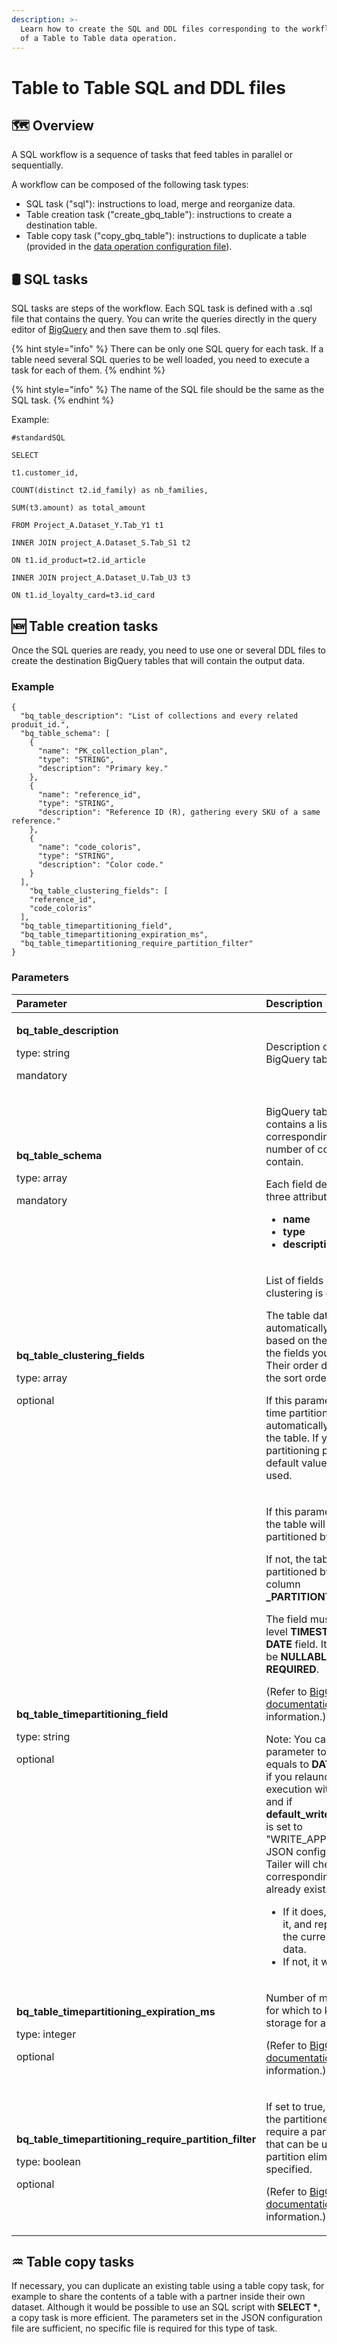 ```yaml
---
description: >-
  Learn how to create the SQL and DDL files corresponding to the workflow tasks
  of a Table to Table data operation.
---
```


# Table to Table SQL and DDL files

## 🗺️ Overview

A SQL workflow is a sequence of tasks that feed tables in parallel or sequentially.

A workflow can be composed of the following task types:

* SQL task \("sql"\): instructions to load, merge and reorganize data.
* Table creation task \("create\_gbq\_table"\): instructions to create a destination table.
* Table copy task \("copy\_gbq\_table"\): instructions to duplicate a table \(provided in the [data operation configuration file](tables-to-tables-configuration-file.md)\).

## 🛢️ SQL tasks

SQL tasks are steps of the workflow. Each SQL task is defined with a .sql file that contains the query. You can write the queries directly in the query editor of [BigQuery](https://console.cloud.google.com/bigquery) and then save them to .sql files.

{% hint style="info" %}
There can be only one SQL query for each task. If a table need several SQL queries to be well loaded, you need to execute a task for each of them.
{% endhint %}

{% hint style="info" %}
The name of the SQL file should be the same as the SQL task.
{% endhint %}

Example:

```text
#standardSQL

SELECT

t1.customer_id,

COUNT(distinct t2.id_family) as nb_families,

SUM(t3.amount) as total_amount

FROM Project_A.Dataset_Y.Tab_Y1 t1

INNER JOIN project_A.Dataset_S.Tab_S1 t2

ON t1.id_product=t2.id_article

INNER JOIN project_A.Dataset_U.Tab_U3 t3

ON t1.id_loyalty_card=t3.id_card
```

## 🆕 Table creation tasks

Once the SQL queries are ready, you need to use one or several DDL files to create the destination BigQuery tables that will contain the output data.

### Example

```text
{
  "bq_table_description": "List of collections and every related produit_id.",
  "bq_table_schema": [
    {
      "name": "PK_collection_plan",
      "type": "STRING",
      "description": "Primary key."
    },
    {
      "name": "reference_id",
      "type": "STRING",
      "description": "Reference ID (R), gathering every SKU of a same reference."
    },
    {
      "name": "code_coloris",
      "type": "STRING",
      "description": "Color code."
    }
  ],
    "bq_table_clustering_fields": [
    "reference_id",
    "code_coloris"
  ],
  "bq_table_timepartitioning_field",
  "bq_table_timepartitioning_expiration_ms",
  "bq_table_timepartitioning_require_partition_filter"
}
```

### **Parameters**

<table>
  <thead>
    <tr>
      <th style="text-align:left">Parameter</th>
      <th style="text-align:left">Description</th>
    </tr>
  </thead>
  <tbody>
    <tr>
      <td style="text-align:left">
        <p><b>bq_table_description</b>
        </p>
        <p>type: string</p>
        <p>mandatory</p>
      </td>
      <td style="text-align:left">Description of the BigQuery table.</td>
    </tr>
    <tr>
      <td style="text-align:left">
        <p><b>bq_table_schema</b>
        </p>
        <p>type: array</p>
        <p>mandatory</p>
      </td>
      <td style="text-align:left">
        <p>BigQuery table schema. It contains a list of fields corresponding to the
          number of columns it will contain.</p>
        <p>Each field described has three attributes:</p>
        <ul>
          <li><b>name</b>
          </li>
          <li><b>type</b>
          </li>
          <li><b>description</b>
          </li>
        </ul>
      </td>
    </tr>
    <tr>
      <td style="text-align:left">
        <p><b>bq_table_clustering_fields</b>
        </p>
        <p>type: array</p>
        <p>optional</p>
      </td>
      <td style="text-align:left">
        <p>List of fields used when clustering is enabled.</p>
        <p>The table data will be automatically organized based on the contents of
          the fields you specify. Their order determines the sort order of the data.</p>
        <p>If this parameter is set, time partitioning will be automatically enabled
          on the table. If you don&apos;t set partitioning parameters, default values
          will be used.</p>
      </td>
    </tr>
    <tr>
      <td style="text-align:left">
        <p><b>bq_table_timepartitioning_field</b>
        </p>
        <p>type: string</p>
        <p>optional</p>
      </td>
      <td style="text-align:left">
        <p>If this parameter is set, the table will be partitioned by this field.</p>
        <p>If not, the table will be partitioned by pseudo column <b>_PARTITIONTIME</b>.</p>
        <p>The field must be a top-level <b>TIMESTAMP</b> or <b>DATE</b> field. Its mode
          must be <b>NULLABLE</b> or <b>REQUIRED</b>.</p>
        <p>(Refer to <a href="https://googleapis.dev/python/bigquery/latest/generated/google.cloud.bigquery.table.TimePartitioning.html#google.cloud.bigquery.table.TimePartitioning">BigQuery documentation</a> for
          more information.)</p>
        <p>Note: You can set this parameter to a field that equals to <b>DATE(&apos;&apos;)</b>.
          Then, if you relaunch an execution with a partition, and if <b>default_write_disposition</b> is
          set to &quot;WRITE_APPEND&quot; in the JSON configuration file, Tailer
          will check if the corresponding partition already exists in the table:</p>
        <ul>
          <li>If it does, it will delete it, and replace it with the current execution
            data.</li>
          <li>If not, it will add them.</li>
        </ul>
      </td>
    </tr>
    <tr>
      <td style="text-align:left">
        <p><b>bq_table_timepartitioning_expiration_ms</b>
        </p>
        <p>type: integer</p>
        <p>optional</p>
      </td>
      <td style="text-align:left">
        <p>Number of milliseconds for which to keep the storage for a partition.</p>
        <p>(Refer to <a href="https://googleapis.dev/python/bigquery/latest/generated/google.cloud.bigquery.table.TimePartitioning.html#google.cloud.bigquery.table.TimePartitioning">BigQuery documentation</a> for
          more information.)</p>
      </td>
    </tr>
    <tr>
      <td style="text-align:left">
        <p><b>bq_table_timepartitioning_require_partition_filter</b>
        </p>
        <p>type: boolean</p>
        <p>optional</p>
      </td>
      <td style="text-align:left">
        <p>If set to true, queries over the partitioned table require a partition
          filter that can be used for partition elimination to be specified.</p>
        <p>(Refer to <a href="https://googleapis.dev/python/bigquery/latest/generated/google.cloud.bigquery.table.Table.html#google.cloud.bigquery.table.Table.require_partition_filter">BigQuery documentation</a> for
          more information.)</p>
      </td>
    </tr>
  </tbody>
</table>

## ♒ Table copy tasks

If necessary, you can duplicate an existing table using a table copy task, for example to share the contents of a table with a partner inside their own dataset. Although it would be possible to use an SQL script with **SELECT \***, a copy task is more efficient. The parameters set in the JSON configuration file are sufficient, no specific file is required for this type of task.

